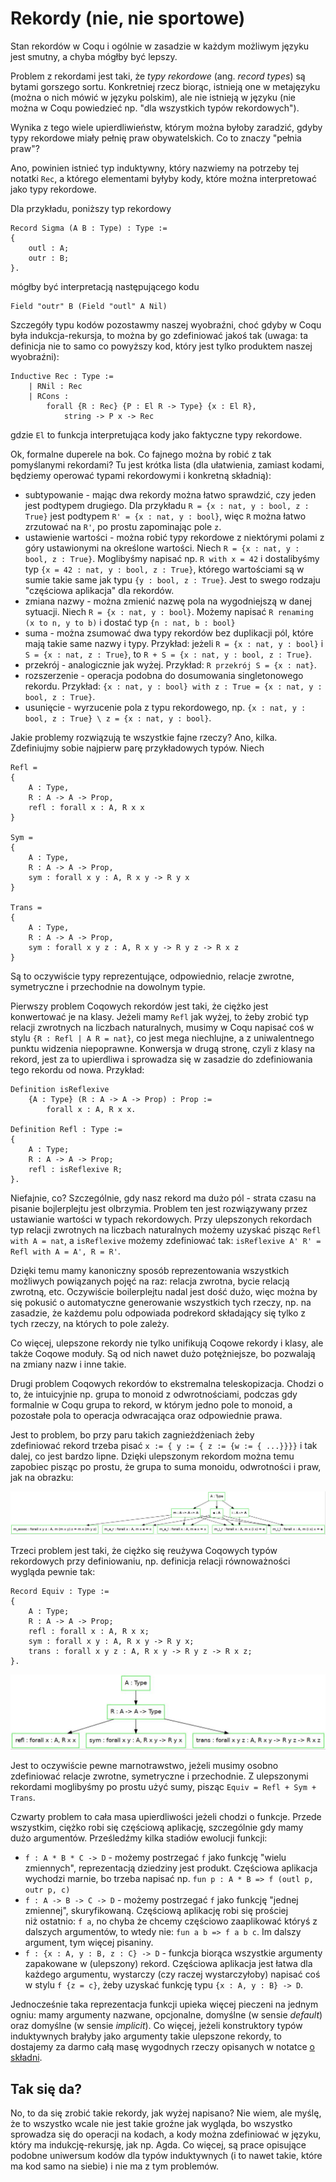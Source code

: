 # Rekordy (nie, nie sportowe)

Stan rekordów w Coqu i ogólnie w zasadzie w każdym możliwym języku jest smutny, a chyba mógłby być lepszy. 

Problem z rekordami jest taki, że _typy rekordowe_ (ang. _record types_) są bytami gorszego sortu. Konkretniej rzecz biorąc, istnieją one w metajęzyku (można o nich mówić w języku polskim), ale nie istnieją w języku (nie można w Coqu powiedzieć np. "dla wszystkich typów rekordowych").

Wynika z tego wiele upierdliwieństw, którym można byłoby zaradzić, gdyby typy rekordowe miały pełnię praw obywatelskich. Co to znaczy "pełnia praw"?

Ano, powinien istnieć typ induktywny, który nazwiemy na potrzeby tej notatki `Rec`, a którego elementami byłyby kody, które można interpretować jako typy rekordowe.

Dla przykładu, poniższy typ rekordowy

```coq
Record Sigma (A B : Type) : Type :=
{
    outl : A;
    outr : B;
}.
```

mógłby być interpretacją następującego kodu

```coq
Field "outr" B (Field "outl" A Nil)
```

Szczegóły typu kodów pozostawmy naszej wyobraźni, choć gdyby w Coqu była indukcja-rekursja, to można by go zdefiniować jakoś tak (uwaga: ta definicja nie to samo co powyższy kod, który jest tylko produktem naszej wyobraźni):

```coq
Inductive Rec : Type :=
    | RNil : Rec
    | RCons :
        forall {R : Rec} {P : El R -> Type} {x : El R},
            string -> P x -> Rec
```

gdzie `El` to funkcja interpretująca kody jako faktyczne typy rekordowe.

Ok, formalne duperele na bok. Co fajnego można by robić z tak pomyślanymi rekordami? Tu jest krótka lista (dla ułatwienia, zamiast kodami, będziemy operować typami rekordowymi i konkretną składnią):
- subtypowanie - mając dwa rekordy można łatwo sprawdzić, czy jeden jest podtypem drugiego. Dla przykładu `R = {x : nat, y : bool, z : True}` jest podtypem `R' = {x : nat, y : bool}`, więc `R` można łatwo zrzutować na `R'`, po prostu zapominając pole `z`.
- ustawienie wartości - można robić typy rekordowe z niektórymi polami z góry ustawionymi na określone wartości. Niech `R = {x : nat, y : bool, z : True}`. Moglibyśmy napisać np. `R with x = 42` i dostalibyśmy typ `{x = 42 : nat, y : bool, z : True}`, którego wartościami są w sumie takie same jak typu `{y : bool, z : True}`. Jest to swego rodzaju "częściowa aplikacja" dla rekordów.
- zmiana nazwy - można zmienić nazwę pola na wygodniejszą w danej sytuacji. Niech `R = {x : nat, y : bool}`. Możemy napisać `R renaming (x to n, y to b)` i dostać typ `{n : nat, b : bool}`
- suma - można zsumować dwa typy rekordów bez duplikacji pól, które mają takie same nazwy i typy. Przykład: jeżeli `R = {x : nat, y : bool}` i `S = {x : nat, z : True}`, to `R + S = {x : nat, y : bool, z : True}`.
- przekrój - analogicznie jak wyżej. Przykład: `R przekrój S = {x : nat}`.
- rozszerzenie - operacja podobna do dosumowania singletonowego rekordu. Przykład: `{x : nat, y : bool} with z : True = {x : nat, y : bool, z : True}`.
- usunięcie - wyrzucenie pola z typu rekordowego, np. `{x : nat, y : bool, z : True} \ z = {x : nat, y : bool}`.

Jakie problemy rozwiązują te wszystkie fajne rzeczy? Ano, kilka. Zdefiniujmy sobie najpierw parę przykładowych typów. Niech

```
Refl =
{
    A : Type,
    R : A -> A -> Prop,
    refl : forall x : A, R x x
}

Sym =
{
    A : Type,
    R : A -> A -> Prop,
    sym : forall x y : A, R x y -> R y x
}

Trans =
{
    A : Type,
    R : A -> A -> Prop,
    sym : forall x y z : A, R x y -> R y z -> R x z
}
```

Są to oczywiście typy reprezentujące, odpowiednio, relacje zwrotne, symetryczne i przechodnie na dowolnym typie.

Pierwszy problem Coqowych rekordów jest taki, że ciężko jest konwertować je na klasy. Jeżeli mamy `Refl` jak wyżej, to żeby zrobić typ relacji zwrotnych na liczbach naturalnych, musimy w Coqu napisać coś w stylu `{R : Refl | A R = nat}`, co jest mega niechlujne, a z uniwalentnego punktu widzenia niepoprawne. Konwersja w drugą stronę, czyli z klasy na rekord, jest za to upierdliwa i sprowadza się w zasadzie do zdefiniowania tego rekordu od nowa. Przykład:

```coq
Definition isReflexive
    {A : Type} (R : A -> A -> Prop) : Prop :=
        forall x : A, R x x.

Definition Refl : Type :=
{
    A : Type;
    R : A -> A -> Prop;
    refl : isReflexive R;
}.
```

Niefajnie, co? Szczególnie, gdy nasz rekord ma dużo pól - strata czasu na pisanie bojlerplejtu jest olbrzymia. Problem ten jest rozwiązywany przez ustawianie wartości w typach rekordowych. Przy ulepszonych rekordach typ relacji zwrotnych na liczbach naturalnych możemy uzyskać pisząc `Refl with A = nat`, a `isReflexive` możemy zdefiniować tak: `isReflexive A' R' = Refl with A = A', R = R'`.

Dzięki temu mamy kanoniczny sposób reprezentowania wszystkich możliwych powiązanych pojęć na raz: relacja zwrotna, bycie relacją zwrotną, etc. Oczywiście boilerplejtu nadal jest dość dużo, więc można by się pokusić o automatyczne generowanie wszystkich tych rzeczy, np. na zasadzie, że każdemu polu odpowiada podrekord składający się tylko z tych rzeczy, na których to pole zależy.

Co więcej, ulepszone rekordy nie tylko unifikują Coqowe rekordy i klasy, ale także Coqowe moduły. Są od nich nawet dużo potężniejsze, bo pozwalają na zmiany nazw i inne takie.

Drugi problem Coqowych rekordów to ekstremalna teleskopizacja. Chodzi o to, że intuicyjnie np. grupa to monoid z odwrotnościami, podczas gdy formalnie w Coqu grupa to rekord, w którym jedno pole to monoid, a pozostałe pola to operacja odwracająca oraz odpowiednie prawa.

Jest to problem, bo przy paru takich zagnieżdżeniach żeby zdefiniować rekord trzeba pisać `x := { y := { z := {w := { ...}}}}` i tak dalej, co jest bardzo lipne. Dzięki ulepszonym rekordom można temu zapobiec pisząc po prostu, że grupa to suma monoidu, odwrotności i praw, jak na obrazku:

![Grupa](rekordy2.jpg)

Trzeci problem jest taki, że ciężko się reużywa Coqowych typów rekordowych przy definiowaniu, np. definicja relacji równoważności wygląda pewnie tak:

```coq
Record Equiv : Type :=
{
    A : Type;
    R : A -> A -> Prop;
    refl : forall x : A, R x x;
    sym : forall x y : A, R x y -> R y x;
    trans : forall x y z : A, R x y -> R y z -> R x z;
}.
```

![Equiv](rekordy.jpg)

Jest to oczywiście pewne marnotrawstwo, jeżeli musimy osobno zdefiniować relacje zwrotne, symetryczne i przechodnie. Z ulepszonymi rekordami moglibyśmy po prostu użyć sumy, pisząc `Equiv = Refl + Sym + Trans`.

Czwarty problem to cała masa upierdliwości jeżeli chodzi o funkcje. Przede wszystkim, ciężko robi się częściową aplikację, szczególnie gdy mamy dużo argumentów. Prześledźmy kilka stadiów ewolucji funkcji:
- `f : A * B * C -> D` - możemy postrzegać `f` jako funkcję "wielu zmiennych", reprezentacją dziedziny jest produkt. Częściowa aplikacja wychodzi marnie, bo trzeba napisać np. `fun p : A * B => f (outl p, outr p, c)`
- `f : A -> B -> C -> D` - możemy postrzegać `f` jako funkcję "jednej zmiennej", skuryfikowaną. Częściową aplikację robi się prościej niż ostatnio: `f a`, no chyba że chcemy częściowo zaaplikować któryś z dalszych argumentów, to wtedy nie: `fun a b => f a b c`. Im dalszy argument, tym więcej pisaniny.
- `f : {x : A, y : B, z : C} -> D` - funkcja biorąca wszystkie argumenty zapakowane w (ulepszony) rekord. Częściowa aplikacja jest łatwa dla każdego argumentu, wystarczy (czy raczej wystarczyłoby) napisać coś w stylu `f {z = c}`, żeby uzyskać funkcję typu `{x : A, y : B} -> D`.

Jednocześnie taka reprezentacja funkcji upieka więcej pieczeni na jednym ogniu: mamy argumenty nazwane, opcjonalne, domyślne (w sensie _default_) oraz domyślne (w sensie _implicit_). Co więcej, jeżeli konstruktory typów induktywnych brałyby jako argumenty takie ulepszone rekordy, to dostajemy za darmo całą masę wygodnych rzeczy opisanych w notatce [o składni](składnia.md).

## Tak się da?

No, to da się zrobić takie rekordy, jak wyżej napisano? Nie wiem, ale myślę, że to wszystko wcale nie jest takie groźne jak wygląda, bo wszystko sprowadza się do operacji na kodach, a kody można zdefiniować w języku, który ma indukcję-rekursję, jak np. Agda. Co więcej, są prace opisujące podobne uniwersum kodów dla typów induktywnych (i to nawet takie, które ma kod samo na siebie) i nie ma z tym problemów.